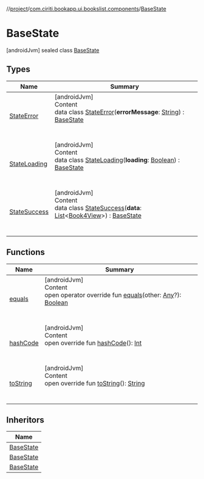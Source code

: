 //[project](../../index.md)/[com.ciriti.bookapp.ui.bookslist.components](../index.md)/[BaseState](index.md)



# BaseState  
 [androidJvm] sealed class [BaseState](index.md)   


## Types  
  
|  Name|  Summary| 
|---|---|
| [StateError](-state-error/index.md)| [androidJvm]  <br>Content  <br>data class [StateError](-state-error/index.md)(**errorMessage**: [String](https://kotlinlang.org/api/latest/jvm/stdlib/kotlin/-string/index.html)) : [BaseState](index.md)  <br><br><br>
| [StateLoading](-state-loading/index.md)| [androidJvm]  <br>Content  <br>data class [StateLoading](-state-loading/index.md)(**loading**: [Boolean](https://kotlinlang.org/api/latest/jvm/stdlib/kotlin/-boolean/index.html)) : [BaseState](index.md)  <br><br><br>
| [StateSuccess](-state-success/index.md)| [androidJvm]  <br>Content  <br>data class [StateSuccess](-state-success/index.md)(**data**: [List](https://kotlinlang.org/api/latest/jvm/stdlib/kotlin.collections/-list/index.html)<[Book4View](../-book4-view/index.md)>) : [BaseState](index.md)  <br><br><br>


## Functions  
  
|  Name|  Summary| 
|---|---|
| [equals](https://kotlinlang.org/api/latest/jvm/stdlib/kotlin/-any/equals.html)| [androidJvm]  <br>Content  <br>open operator override fun [equals](https://kotlinlang.org/api/latest/jvm/stdlib/kotlin/-any/equals.html)(other: [Any](https://kotlinlang.org/api/latest/jvm/stdlib/kotlin/-any/index.html)?): [Boolean](https://kotlinlang.org/api/latest/jvm/stdlib/kotlin/-boolean/index.html)  <br><br><br>
| [hashCode](https://kotlinlang.org/api/latest/jvm/stdlib/kotlin/-any/hash-code.html)| [androidJvm]  <br>Content  <br>open override fun [hashCode](https://kotlinlang.org/api/latest/jvm/stdlib/kotlin/-any/hash-code.html)(): [Int](https://kotlinlang.org/api/latest/jvm/stdlib/kotlin/-int/index.html)  <br><br><br>
| [toString](https://kotlinlang.org/api/latest/jvm/stdlib/kotlin/-any/to-string.html)| [androidJvm]  <br>Content  <br>open override fun [toString](https://kotlinlang.org/api/latest/jvm/stdlib/kotlin/-any/to-string.html)(): [String](https://kotlinlang.org/api/latest/jvm/stdlib/kotlin/-string/index.html)  <br><br><br>


## Inheritors  
  
|  Name| 
|---|
| [BaseState](-state-loading/index.md)
| [BaseState](-state-success/index.md)
| [BaseState](-state-error/index.md)

